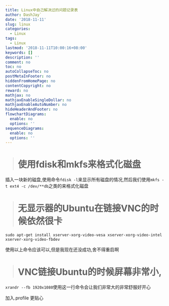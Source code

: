 ```yaml
---
title: Linux中自己解决过的问题记录表
author: DashJay`
date: '2018-11-11'
slug: linux
categories:
  - Linux
tags:
  - Linux
lastmod: '2018-11-11T10:00:16+08:00'
keywords: []
description: ''
comment: no
toc: no
autoCollapseToc: no
postMetaInFooter: no
hiddenFromHomePage: no
contentCopyright: no
reward: no
mathjax: no
mathjaxEnableSingleDollar: no
mathjaxEnableAutoNumber: no
hideHeaderAndFooter: no
flowchartDiagrams:
  enable: no
  options: ''
sequenceDiagrams:
  enable: no
  options: ''
---
```


> # 使用fdisk和mkfs来格式化磁盘

插入一块新的磁盘,使用命令`fdisk -l`来显示所有磁盘的情况,然后我们使用`mkfs -t ext4 -c /dev/**db`之类的来格式化磁盘

> # 无显示器的Ubuntu在链接VNC的时候依然很卡

```
sudo apt-get install xserver-xorg-video-vesa xserver-xorg-video-intel xserver-xorg-video-fbdev
```

使用以上命令应该可以,但是我现在还没成功,舍不得重启啊

> # VNC链接Ubuntu的时候屏幕非常小,

`xrandr --fb 1920x1080`使用这一行命令会让我们非常大的非常舒服好开心

加入.profile 更贴心
